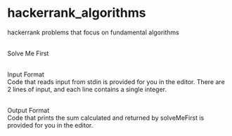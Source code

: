 # hackerrank_algorithms
hackerrank problems that focus on fundamental algorithms

<br> Solve Me First </br>

<br>Input Format</br>
Code that reads input from stdin is provided for you in the editor. 
There are 2 lines of input, and each line contains a single integer.

<br>Output Format</br>
Code that prints the sum calculated and returned by solveMeFirst is provided for you in the editor. 
